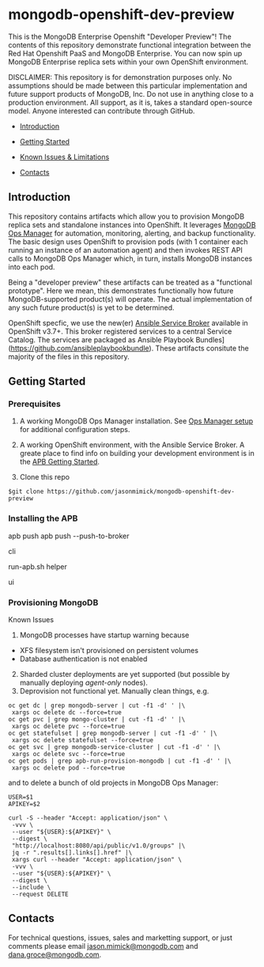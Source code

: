 mongodb-openshift-dev-preview
=============================

This is the MongoDB Enterprise Openshift "Developer Preview"!
The contents of this repository demonstrate functional integration
between the Red Hat Openshift PaaS and MongoDB Enterprise.
You can now spin up MongoDB Enterprise replica sets within
your own OpenShift environment.

DISCLAIMER: This repository is for demonstration purposes only.
No assumptions should be made between this particular implementation
and future support products of MongoDB, Inc. Do not use in anything
close to a production environment. All support, as it is, takes
a standard open-source model. Anyone interested can contribute 
through GitHub.

* [Introduction](#intro)

* [Getting Started](#gs)

* [Known Issues & Limitations](#issues)

<!--* [Technical Details](#td) -->

* [Contacts](#contact)

Introduction <a id="intro"></a>
------------

This repository contains artifacts which allow you to provision
MongoDB replica sets and standalone instances into OpenShift. It
leverages 
[MongoDB Ops Manager](https://www.mongodb.com/products/ops-manager)
for automation, monitoring, alerting, and backup functionality. 
The basic design uses OpenShift to provision pods (with 1
container each running an instance of an automation agent) 
and then invokes REST API calls to MongoDB Ops Manager which, 
in turn, installs MongoDB instances into each pod.

Being a "developer preview" these artifacts can be treated as a 
"functional prototype". Here we mean, this demonstrates 
functionally how future MongoDB-supported product(s) will
operate. The actual implementation of any such future product(s)
is yet to be determined.

OpenShift specfic, we use the new(er) 
[Ansible Service Broker](https://github.com/openshift/ansible-service-broker) 
available in OpenShift v3.7+. This broker registered services
to a central Service Catalog. The services are packaged as 
Ansible Playbook Bundles](https://github.com/ansibleplaybookbundle).
 These artifacts consitute the majority
of the files in this repository.


Getting Started <a id="gs"></a>
---------------

### Prerequisites

1. A working MongoDB Ops Manager installation. See 
[Ops Manager setup](#om-setup) for additional configuration steps.

2. A working OpenShift environment, with the Ansible Service Broker. 
A greate place to find info on building your development 
environment is in the [APB Getting Started](https://github.com/ansibleplaybookbundle/ansible-playbook-bundle/blob/master/docs/getting_started.md).

3. Clone this repo

```
$git clone https://github.com/jasonmimick/mongodb-openshift-dev-preview
```

### Installing the APB

apb push
apb push --push-to-broker

cli

run-apb.sh helper

ui

### Provisioning MongoDB

Known Issues <a id="issues"></a>

1. MongoDB processes have startup warning because
  * XFS filesystem isn't provisioned on persistent volumes
  * Database authentication is not enabled
2. Sharded cluster deployments are yet supported (but possible by
manually deploying *agent-only* nodes).
3. Deprovision not functional yet. Manually clean things, e.g.


```
oc get dc | grep mongodb-server | cut -f1 -d' ' |\
 xargs oc delete dc --force=true
oc get pvc | grep mongo-cluster | cut -f1 -d' ' |\
 xargs oc delete pvc --force=true
oc get statefulset | grep mongodb-server | cut -f1 -d' ' |\
 xargs oc delete statefulset --force=true
oc get svc | grep mongodb-service-cluster | cut -f1 -d' ' |\
 xargs oc delete svc --force=true
oc get pods | grep apb-run-provision-mongodb | cut -f1 -d' ' |\
 xargs oc delete pod --force=true
```

and to delete a bunch of old projects in MongoDB Ops Manager:

```
USER=$1
APIKEY=$2

curl -S --header "Accept: application/json" \
 -vvv \
 --user "${USER}:${APIKEY}" \
 --digest \
 "http://localhost:8080/api/public/v1.0/groups" |\
 jq -r ".results[].links[].href" |\
 xargs curl --header "Accept: application/json" \
 -vvv \
 --user "${USER}:${APIKEY}" \
 --digest \
 --include \
 --request DELETE
```


<!--
Technical Details <a id="td"></a>
-----------------
-->


Contacts <a id="contact"></a>
--------

For technical questions, issues, sales and marketting support,
or just comments please email
[jason.mimick@mongodb.com](mailto://jason.mimick@mongodb.com) and
[dana.groce@mongodb.com](mailto://dana.groce@mongodb.com).

